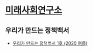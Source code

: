 # [미래사회연구소](https://miraesociety.wordpress.com/)




## 우리가 만드는 정책백서


* [우리가 만드는 정책백서 1호 (2020 여름)](../mirae-policy-01)


